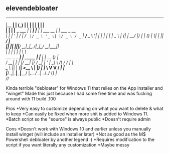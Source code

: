 ## elevendebloater

  _______ _     _           _      _     _             _             
 |__   __| |   (_)         | |    | |   | |           | |            
    | |  | |__  _ ___    __| | ___| |__ | | ___   __ _| |_ ___ _ __  
    | |  | '_ \| / __|  / _` |/ _ \ '_ \| |/ _ \ / _` | __/ _ \ '__| 
    | |  | | | | \__ \ | (_| |  __/ |_) | | (_) | (_| | ||  __/ |    
    |_|  |_| |_|_|___/  \__,_|\___|_.__/|_|\___/ \__,_|\__\___|_|    
                | |        | |   | |             \ \                 
  ___ _   _  ___| | _____  | |__ | |___      __ (_) |                
 / __| | | |/ __| |/ / __| | '_ \| __\ \ /\ / /   | |                
 \__ \ |_| | (__|   <\__ \ | |_) | |_ \ V  V /   _| |                
 |___/\__,_|\___|_|\_\___/ |_.__/ \__| \_/\_/   (_) |                
                                                 /_/                 
                                                                     


Kinda terrible "debloater" for Windows 11 that relies on the App Installer and "winget"
Made this just because I had some free time and was fucking around with 11 build .100

Pros 
*Very easy to customize depending on what you want to delete & what to keep
*Can easily be fixed when more shit is added to Windows 11.
*Batch script so the "source" is always public
*Doesn't require admin

Cons 
*Doesn't work with Windows 10 and earlier unless you manually install winget (will include an installer later)
*Not as good as the M$ Powershell debloater by another legend :)
*Requires modification to the script if you want literally any customization
*Maybe messy


